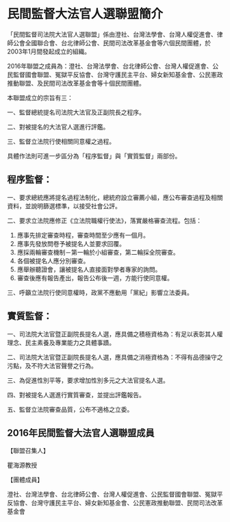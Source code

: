 # 民間監督大法官人選聯盟簡介

「民間監督司法院大法官人選聯盟」係由澄社、台灣法學會、台灣人權促進會、律師公會全國聯合會、台北律師公會、民間司法改革基金會等六個民間團體，於2003年1月間發起成立的組織。

2016年聯盟之成員為：澄社、台灣法學會、台北律師公會、台灣人權促進會、公民監督國會聯盟、冤獄平反協會、台灣守護民主平台、婦女新知基金會、公民憲政推動聯盟、及民間司法改革基金會等十個民間團體。

本聯盟成立的宗旨有三：

一、監督總統提名司法院大法官及正副院長之程序。

二、對被提名的大法官人選進行評鑑。

三、監督立法院行使相關同意權之過程。

具體作法則可進一步區分為「程序監督」與「實質監督」兩部份。

## 程序監督：

一、要求總統應將提名過程法制化，總統府設立審薦小組，應公布審查過程及相關資料，並說明篩選標準，以接受社會公評。

二、要求立法院應修正《立法院職權行使法》，落實嚴格審查流程。包括：

1. 應事先排定審查時程，審查時間至少應有一個月。
2. 應事先發放問卷予被提名人並要求回覆。
3. 應採兩輪審查機制－第一輪於小組審查，第二輪採全院審查。
4. 各個被提名人應分別審查。
5. 應舉辦聽證會，讓被提名人直接面對學者專家的詢問。
6. 審查後應有報告產出，報告公布後一週，方能行使同意權。

三、呼籲立法院行使同意權時，政黨不應動用「黨紀」影響立法委員。

## 實質監督：

一、司法院大法官暨正副院長提名人選，應具備之積極資格為：有足以表彰其人權理念、民主素養及專業能力之具體事蹟。

二、司法院大法官暨正副院長提名人選，應具備之消極資格為：不得有品德操守之污點，及不符大法官聲譽之行為。

三、為促進性別平等，要求增加性別多元之大法官提名人選。

四、對被提名人選進行實質審查，並提出評鑑報告。

五、監督立法院審查品質，公布不適格之立委。

## 2016年民間監督大法官人選聯盟成員

【聯盟召集人】

瞿海源教授

【團體成員】

澄社、台灣法學會、台北律師公會、台灣人權促進會、公民監督國會聯盟、冤獄平反協會、台灣守護民主平台、婦女新知基金會、公民憲政推動聯盟、民間司法改革基金會
